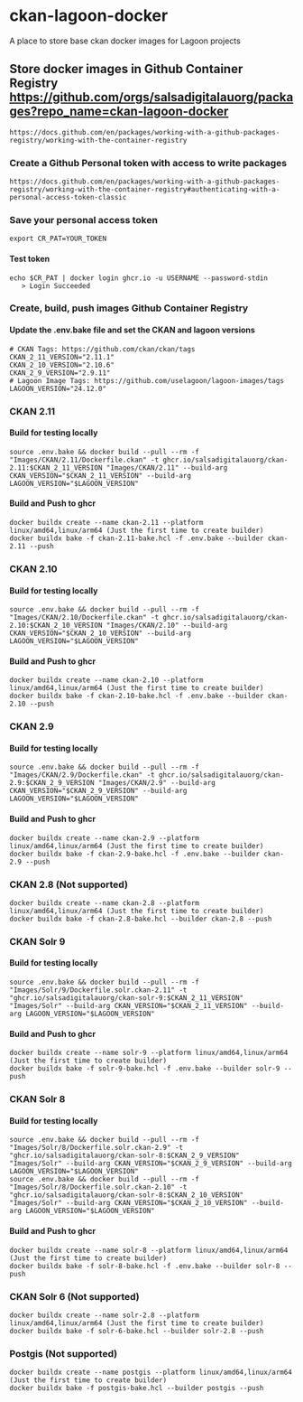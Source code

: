 # ckan-lagoon-docker
A place to store base ckan docker images for Lagoon projects


## Store docker images in Github Container Registry https://github.com/orgs/salsadigitalauorg/packages?repo_name=ckan-lagoon-docker
    https://docs.github.com/en/packages/working-with-a-github-packages-registry/working-with-the-container-registry
### Create a Github Personal token with access to write packages
    https://docs.github.com/en/packages/working-with-a-github-packages-registry/working-with-the-container-registry#authenticating-with-a-personal-access-token-classic

### Save your personal access token 
```export CR_PAT=YOUR_TOKEN```
#### Test token
```
echo $CR_PAT | docker login ghcr.io -u USERNAME --password-stdin
   > Login Succeeded
```
### Create, build, push images Github Container Registry
#### Update the .env.bake file and set the CKAN and lagoon versions
    # CKAN Tags: https://github.com/ckan/ckan/tags
    CKAN_2_11_VERSION="2.11.1"
    CKAN_2_10_VERSION="2.10.6"
    CKAN_2_9_VERSION="2.9.11"
    # Lagoon Image Tags: https://github.com/uselagoon/lagoon-images/tags
    LAGOON_VERSION="24.12.0"

### CKAN 2.11
#### Build for testing locally
    source .env.bake && docker build --pull --rm -f "Images/CKAN/2.11/Dockerfile.ckan" -t ghcr.io/salsadigitalauorg/ckan-2.11:$CKAN_2_11_VERSION "Images/CKAN/2.11" --build-arg CKAN_VERSION="$CKAN_2_11_VERSION" --build-arg LAGOON_VERSION="$LAGOON_VERSION"
#### Build and Push to ghcr
    docker buildx create --name ckan-2.11 --platform linux/amd64,linux/arm64 (Just the first time to create builder)
    docker buildx bake -f ckan-2.11-bake.hcl -f .env.bake --builder ckan-2.11 --push

### CKAN 2.10
#### Build for testing locally
    source .env.bake && docker build --pull --rm -f "Images/CKAN/2.10/Dockerfile.ckan" -t ghcr.io/salsadigitalauorg/ckan-2.10:$CKAN_2_10_VERSION "Images/CKAN/2.10" --build-arg CKAN_VERSION="$CKAN_2_10_VERSION" --build-arg LAGOON_VERSION="$LAGOON_VERSION"
#### Build and Push to ghcr
    docker buildx create --name ckan-2.10 --platform linux/amd64,linux/arm64 (Just the first time to create builder)
    docker buildx bake -f ckan-2.10-bake.hcl -f .env.bake --builder ckan-2.10 --push

### CKAN 2.9
#### Build for testing locally
    source .env.bake && docker build --pull --rm -f "Images/CKAN/2.9/Dockerfile.ckan" -t ghcr.io/salsadigitalauorg/ckan-2.9:$CKAN_2_9_VERSION "Images/CKAN/2.9" --build-arg CKAN_VERSION="$CKAN_2_9_VERSION" --build-arg LAGOON_VERSION="$LAGOON_VERSION"
#### Build and Push to ghcr
    docker buildx create --name ckan-2.9 --platform linux/amd64,linux/arm64 (Just the first time to create builder)
    docker buildx bake -f ckan-2.9-bake.hcl -f .env.bake --builder ckan-2.9 --push

### CKAN 2.8 (Not supported)
    docker buildx create --name ckan-2.8 --platform linux/amd64,linux/arm64 (Just the first time to create builder)
    docker buildx bake -f ckan-2.8-bake.hcl --builder ckan-2.8 --push


### CKAN Solr 9
#### Build for testing locally
    source .env.bake && docker build --pull --rm -f "Images/Solr/9/Dockerfile.solr.ckan-2.11" -t "ghcr.io/salsadigitalauorg/ckan-solr-9:$CKAN_2_11_VERSION" "Images/Solr" --build-arg CKAN_VERSION="$CKAN_2_11_VERSION" --build-arg LAGOON_VERSION="$LAGOON_VERSION"
#### Build and Push to ghcr
    docker buildx create --name solr-9 --platform linux/amd64,linux/arm64 (Just the first time to create builder)
    docker buildx bake -f solr-9-bake.hcl -f .env.bake --builder solr-9 --push

### CKAN Solr 8
#### Build for testing locally
    source .env.bake && docker build --pull --rm -f "Images/Solr/8/Dockerfile.solr.ckan-2.9" -t "ghcr.io/salsadigitalauorg/ckan-solr-8:$CKAN_2_9_VERSION" "Images/Solr" --build-arg CKAN_VERSION="$CKAN_2_9_VERSION" --build-arg LAGOON_VERSION="$LAGOON_VERSION"
    source .env.bake && docker build --pull --rm -f "Images/Solr/8/Dockerfile.solr.ckan-2.10" -t "ghcr.io/salsadigitalauorg/ckan-solr-8:$CKAN_2_10_VERSION" "Images/Solr" --build-arg CKAN_VERSION="$CKAN_2_10_VERSION" --build-arg LAGOON_VERSION="$LAGOON_VERSION"
#### Build and Push to ghcr
    docker buildx create --name solr-8 --platform linux/amd64,linux/arm64 (Just the first time to create builder)
    docker buildx bake -f solr-8-bake.hcl -f .env.bake --builder solr-8 --push

### CKAN Solr 6 (Not supported)
    docker buildx create --name solr-2.8 --platform linux/amd64,linux/arm64 (Just the first time to create builder)
    docker buildx bake -f solr-6-bake.hcl --builder solr-2.8 --push

### Postgis (Not supported)
    docker buildx create --name postgis --platform linux/amd64,linux/arm64 (Just the first time to create builder)
    docker buildx bake -f postgis-bake.hcl --builder postgis --push
